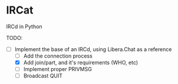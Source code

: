# IRCat

IRCd in Python

TODO:
- [ ] Implement the base of an IRCd, using Libera.Chat as a reference
  -  [ ] Add the connection process
  -  [x] Add join/part, and it's requirements (WHO, etc)
  -  [ ] Implement proper PRIVMSG
  -  [ ] Broadcast QUIT